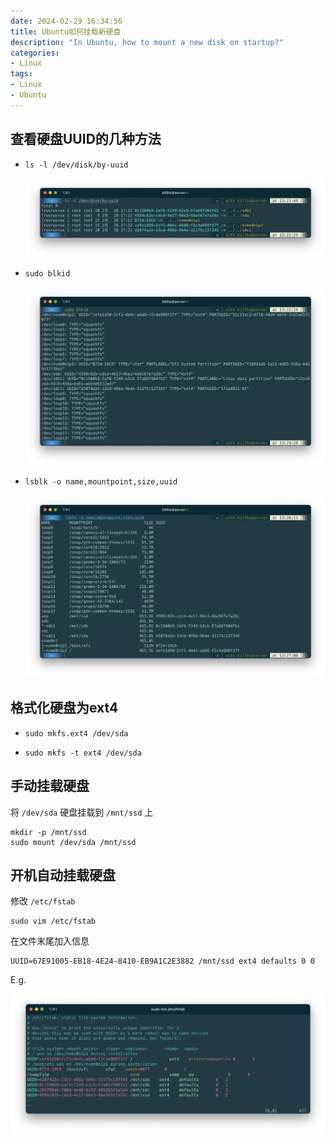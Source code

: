 ```yaml
---
date: 2024-02-29 16:34:56
title: Ubuntu如何挂载新硬盘
description: "In Ubuntu, how to mount a new disk on startup?"
categories: 
- Linux
tags: 
- Linux
- Ubuntu 
---
```


## 查看硬盘UUID的几种方法

- `ls -l /dev/disk/by-uuid`

  ![](41_ubuntu_uuid/ls_dev_disk_by_uuid.webp)

- `sudo blkid`

  ![](41_ubuntu_uuid/sudo_blkid.webp)

- `lsblk -o name,mountpoint,size,uuid`

  ![](41_ubuntu_uuid/lsblk.webp)

## 格式化硬盘为ext4

- `sudo mkfs.ext4 /dev/sda`

- `sudo mkfs -t ext4 /dev/sda`

  



## 手动挂载硬盘

将 `/dev/sda` 硬盘挂载到 `/mnt/ssd` 上

```shell
mkdir -p /mnt/ssd
sudo mount /dev/sda /mnt/ssd
```



## 开机自动挂载硬盘

修改 `/etc/fstab`

```shell
sudo vim /etc/fstab
```

在文件末尾加入信息

```
UUID=67E91005-EB18-4E24-8410-EB9A1C2E3882 /mnt/ssd ext4 defaults 0 0
```

E.g.

![](41_ubuntu_uuid/etc_fstab.webp)



